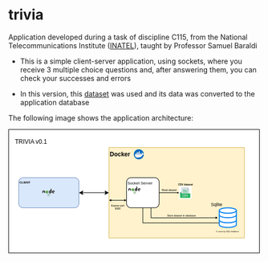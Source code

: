 # trivia

Application developed during a task of discipline C115, from the National Telecommunications Institute ([INATEL](https://inatel.br/home/)), taught by Professor Samuel Baraldi

- This is a simple client-server application, using sockets, where you receive 3 multiple choice questions and, after answering them, you can check your successes and errors

- In this version, this [dataset](https://www.kaggle.com/datasets/thedevastator/new-commonsenseqa-dataset-for-multiple-choice-qu?resource=download) was used and its data was converted to the application database

The following image shows the application architecture:

![Trivia](docs/TRIVIA.png)